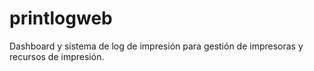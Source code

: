 # printlogweb
Dashboard y sistema de log de impresión para gestión de impresoras y recursos de impresión.

